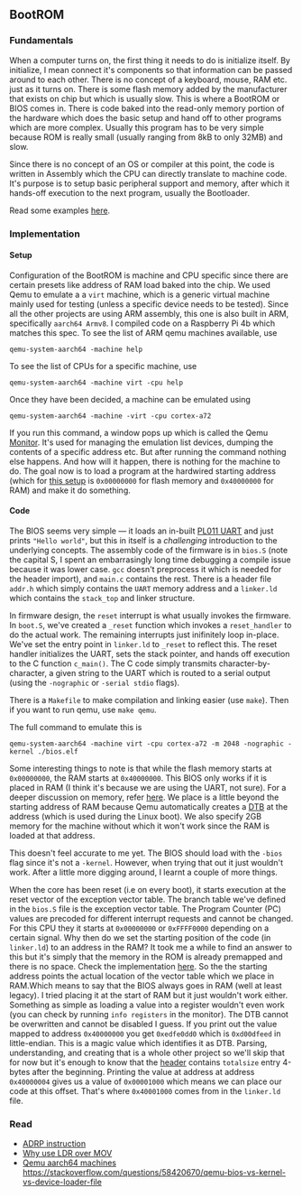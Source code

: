 ## BootROM

### Fundamentals

When a computer turns on, the first thing it needs to do is initialize itself. By initialize, I mean connect it's components so that information can be passed around to each other. There is no concept of a keyboard, mouse, RAM etc. just as it turns on. There is some flash memory added by the manufacturer that exists on chip but which is usually slow. This is where a BootROM or BIOS comes in. There is code baked into the read-only memory portion of the hardware which does the basic setup and hand off to other programs which are more complex. Usually this program has to be very simple because ROM is really small (usually ranging from 8kB to only 32MB) and slow.

Since there is no concept of an OS or compiler at this point, the code is written in Assembly which the CPU can directly translate to machine code. It's purpose is to setup basic peripheral support and memory, after which it hands-off execution to the next program, usually the Bootloader.

Read some examples [here](https://stackoverflow.com/a/15666043).


### Implementation

#### Setup

Configuration of the BootROM is machine and CPU specific since there are certain presets like address of RAM load baked into the chip. We used Qemu to emulate a a `virt` machine, which is a generic virtual machine mainly used for testing (unless a specific device needs to be tested). Since all the other projects are using ARM assembly, this one is also built in ARM, specifically `aarch64 Armv8`. I compiled code on a Raspberry Pi 4b which matches this spec. To see the list of ARM qemu machines available, use 
```
qemu-system-aarch64 -machine help
```

To see the list of CPUs for a specific machine, use
```
qemu-system-aarch64 -machine virt -cpu help
```

Once they have been decided, a machine can be emulated using
```
qemu-system-aarch64 -machine -virt -cpu cortex-a72
```

If you run this command, a window pops up which is called the Qemu [Monitor](https://en.wikibooks.org/wiki/QEMU/Monitor). It's used for managing the emulation list devices, dumping the contents of a specific address etc. But after running the command nothing else happens. And how will it happen, there is nothing for the machine to do. The goal now is to load a program at the hardwired starting address (which for [this setup](https://qemu.readthedocs.io/en/latest/system/arm/virt.html#hardware-configuration-information-for-bare-metal-programming) is `0x00000000` for flash memory and `0x40000000` for RAM) and make it do something.

#### Code

The BIOS seems very simple — it loads an in-built [PL011 UART](https://developer.arm.com/documentation/ddi0183/g/) and just prints `"Hello world"`, but this in itself is a _challenging_ introduction to the underlying concepts. The assembly code of the firmware is in `bios.S` (note the capital S, I spent an embarrasingly long time debugging a compile issue because it was lower case. `gcc` doesn't preprocess it which is needed for the header import), and `main.c` contains the rest. There is a header file `addr.h` which simply contains the `UART` memory address and a `linker.ld` which contains the `stack_top` and linker structure.

In firmware design, the `reset` interrupt is what usually invokes the firmware. In `boot.S`, we've created a `_reset` function which invokes a `reset_handler` to do the actual work. The remaining interrupts just inifinitely loop in-place. We've set the entry point in `linker.ld` to `_reset` to reflect this. The reset handler initializes the UART, sets the stack pointer, and hands off execution to the C function `c_main()`. The C code simply transmits character-by-character, a given string to the UART which is routed to a serial output (using the `-nographic` or `-serial stdio` flags).

There is a `Makefile` to make compilation and linking easier (use `make`). Then if you want to run qemu, use `make qemu`.

The full command to emulate this is
```
qemu-system-aarch64 -machine virt -cpu cortex-a72 -m 2048 -nographic -kernel ./bios.elf
```

Some interesting things to note is that while the flash memory starts at `0x00000000`, the RAM starts at `0x40000000`. This BIOS only works if it is placed in RAM (I think it's because we are using the UART, not sure). For a deeper discussion on memory, refer [here](https://www.cs.ucr.edu/~csong/cs153/20f/lab0.html). We place is a little beyond the starting address of RAM because Qemu automatically creates a [DTB](https://elinux.org/Device_Tree_Reference) at the address (which is used during the Linux boot). We also specify 2GB memory for the machine without which it won't work since the RAM is loaded at that address.

This doesn't feel accurate to me yet. The BIOS should load with the `-bios` flag since it's not a `-kernel`. However, when trying that out it just wouldn't work. After a little more digging around, I learnt a couple of more things.

When the core has been reset (i.e on every boot), it starts execution at the reset vector of the exception vector table. The branch table we've defined in the `bios.S` file is the exception vector table. The Program Counter (PC) values are precoded for different interrupt requests and cannot be changed. For this CPU they it starts at `0x00000000` or `0xFFFF0000` depending on a certain signal. Why then do we set the starting position of the code (in `linker.ld`) to an address in the RAM? It took me a while to find an answer to this but it's simply that the memory in the ROM is already premapped and there is no space. Check the implementation [here](https://github.com/qemu/qemu/blob/master/hw/arm/virt.c#L132). So the the starting address points the actual location of the vector table which we place in RAM.Which means to say that the BIOS always goes in RAM (well at least legacy). I tried placing it at the start of RAM but it just wouldn't work either. Something as simple as loading a value into a register wouldn't even work (you can check by running `info registers` in the monitor). The DTB cannot be overwritten and cannot be disabled I guess. If you print out the value mapped to address `0x40000000` you get `0xedfe0dd0` which is `0xd00dfeed` in little-endian. This is a magic value which identifies it as DTB. Parsing, understanding, and creating that is a whole other project so we'll skip that for now but it's enough to know that the [header](https://devicetree-specification.readthedocs.io/en/stable/flattened-format.html#header) contains `totalsize` entry 4-bytes after the beginning. Printing the value at address at address `0x40000004` gives us a value of `0x00001000` which means we can place our code at this offset. That's where `0x40001000` comes from in the `linker.ld` file.

### Read
- [ADRP instruction](https://stackoverflow.com/questions/41906688/what-are-the-semantics-of-adrp-and-adrl-instructions-in-arm-assembly)
- [Why use LDR over MOV](https://stackoverflow.com/questions/14046686/why-use-ldr-over-mov-or-vice-versa-in-arm-assembly)
- [Qemu aarch64 machines](https://stackoverflow.com/questions/45206027/qemu-aarch64-supported-boards)
https://stackoverflow.com/questions/58420670/qemu-bios-vs-kernel-vs-device-loader-file
